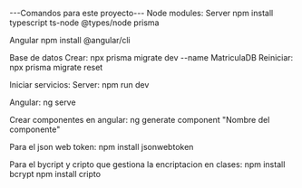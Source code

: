 ---Comandos para este proyecto---
Node modules:
Server
npm install typescript ts-node @types/node prisma

Angular
npm install @angular/cli


Base de datos 
Crear:
npx prisma migrate dev --name MatriculaDB
Reiniciar:
npx prisma migrate reset

Iniciar servicios:
Server: 
npm run dev 

Angular:
ng serve

Crear componentes en angular:
ng generate component "Nombre del componente"

Para el json web token:
npm install jsonwebtoken

Para el bycript y cripto que gestiona la encriptacion en clases:
npm install bcrypt
npm install cripto
